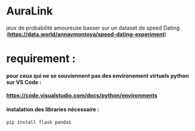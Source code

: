 # AuraLink
jeux de probabilité amoureuse basser sur un dataset de speed Dating (**https://data.world/annavmontoya/speed-dating-experiment**)

# requirement :
#### pour ceux qui ne se souviennent pas des environement virtuels python sur VS Code : 
**https://code.visualstudio.com/docs/python/environments**


#### instalation des libraries nécessaire :

```pip install flask pandas```
